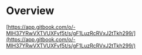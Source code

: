 # Overview

[https://app.gitbook.com/o/-MlH37YRwVXTVUXFvf5t/s/gF1LuzRcRVxJ2tTkh299/](https://app.gitbook.com/o/-MlH37YRwVXTVUXFvf5t/s/gF1LuzRcRVxJ2tTkh299/)
